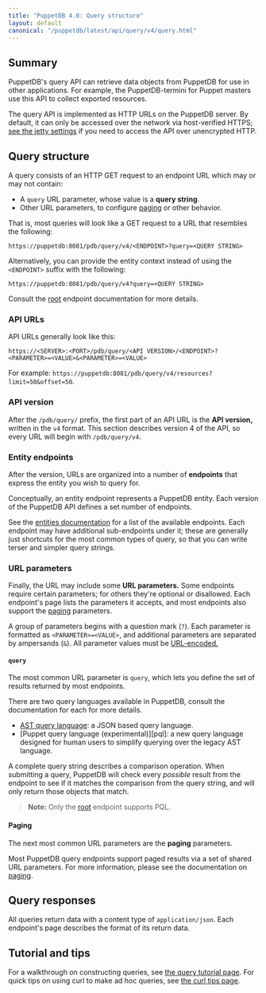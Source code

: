 ```yaml
---
title: "PuppetDB 4.0: Query structure"
layout: default
canonical: "/puppetdb/latest/api/query/v4/query.html"
---
```


[prefix]: http://en.wikipedia.org/wiki/Polish_notation
[jetty]: ../../../configure.html#jetty-http-settings
[urlencode]: http://en.wikipedia.org/wiki/Percent-encoding
[ast]: ./ast.html
[tutorial]: ../tutorial.html
[curl]: ../curl.html
[paging]: ./paging.html
[entities]: ./entities.html
[root]: ./index.html

## Summary

PuppetDB's query API can retrieve data objects from PuppetDB for use in other
applications. For example, the PuppetDB-termini for Puppet masters use this
API to collect exported resources.

The query API is implemented as HTTP URLs on the PuppetDB server. By default,
it can only be accessed over the network via host-verified HTTPS; [see the
jetty settings][jetty] if you need to access the API over unencrypted HTTP.

## Query structure

A query consists of an HTTP GET request to an endpoint URL which may or may not contain: 
* A `query` URL parameter, whose value is a **query string**. 
* Other URL parameters, to configure [paging][] or other behavior.

That is, most queries will look like a GET request to a URL that resembles the following:

    https://puppetdb:8081/pdb/query/v4/<ENDPOINT>?query=<QUERY STRING>

Alternatively, you can provide the entity context instead of using the `<ENDPOINT>` suffix with the following:

    https://puppetdb:8081/pdb/query/v4?query=<QUERY STRING>

Consult the [root] endpoint documentation for more details.

### API URLs

API URLs generally look like this:

    https://<SERVER>:<PORT>/pdb/query/<API VERSION>/<ENDPOINT>?<PARAMETER>=<VALUE>&<PARAMETER>=<VALUE>

For example: `https://puppetdb:8081/pdb/query/v4/resources?limit=50&offset=50`.

### API version

After the `/pdb/query/` prefix, the first part of an API URL is the
**API version,** written in the `v4` format. This section describes version
4 of the API, so every URL will begin with `/pdb/query/v4`.

### Entity endpoints

After the version, URLs are organized into a number of **endpoints** that express the entity you wish to query for.

Conceptually, an entity endpoint represents a PuppetDB entity. Each version of the PuppetDB API defines a set number of endpoints.

See the [entities documentation][entities] for a list of the available endpoints. Each endpoint may have additional sub-endpoints under it; these are generally just shortcuts for the most common types of query, so that you can write terser and simpler query strings.

### URL parameters

Finally, the URL may include some **URL parameters.** Some endpoints require certain parameters; for others they're optional or disallowed. Each endpoint's page lists the parameters it accepts, and most endpoints also support the [paging][] parameters.

A group of parameters begins with a question mark (`?`). Each parameter is formatted as `<PARAMETER>=<VALUE>`, and additional parameters are separated by ampersands (`&`). All parameter values must be [URL-encoded.][urlencode]

#### `query`

The most common URL parameter is `query`, which lets you define the set of results returned by most endpoints.

There are two query languages available in PuppetDB, consult the documentation for each for more details.

* [AST query language][ast]: a JSON based query language.
* [Puppet query language (experimental)][pql]: a new query language designed for human users to simplify
  querying over the legacy AST language.

A complete query string describes a comparison operation. When submitting a query, PuppetDB will check every _possible_
result from the endpoint to see if it matches the comparison from the query string, and will only return those objects
that match.

> **Note:** Only the [root] endpoint supports PQL.

#### Paging

The next most common URL parameters are the **paging** parameters.

Most PuppetDB query endpoints support paged results via a set of shared URL parameters.  For more information, please see the documentation on [paging][paging].

## Query responses

All queries return data with a content type of `application/json`. Each endpoint's page describes the format of its return data.

## Tutorial and tips

For a walkthrough on constructing queries, see [the query tutorial page][tutorial]. For quick tips on using curl to make ad hoc queries, see [the curl tips page][curl].

